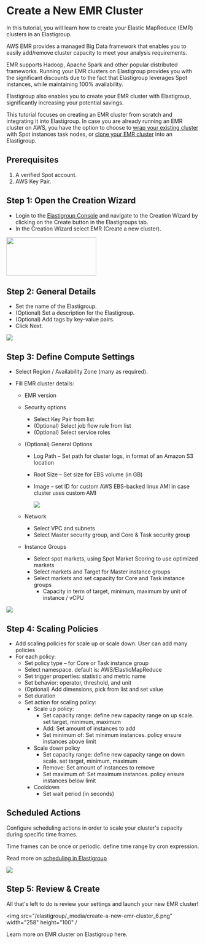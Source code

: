 # Create a New EMR Cluster

In this tutorial, you will learn how to create your Elastic MapReduce (EMR) clusters in an Elastigroup.

AWS EMR provides a managed Big Data framework that enables you to easily add/remove cluster capacity to meet your analysis requirements.

EMR supports Hadoop, Apache Spark and other popular distributed frameworks. Running your EMR clusters on Elastigroup provides you with the significant discounts due to the fact that Elastigroup leverages Spot instances, while maintaining 100% availability.

Elastigroup also enables you to create your EMR cluster with Elastigroup, significantly increasing your potential savings.

This tutorial focuses on creating an EMR cluster from scratch and integrating it into Elastigroup.
In case you are already running an EMR cluster on AWS, you have the option to choose to [wrap your existing cluster](elastigroup/tools-integrations/elastic-mapreduce/import-elastic-mapreduce-task-nodes) with Spot instances task nodes, or [clone your EMR cluster](elastigroup/tools-integrations/elastic-mapreduce/) into an Elastigroup.

## Prerequisites

1. A verified Spot account.
2. AWS Key Pair.

## Step 1: Open the Creation Wizard

- Login to the [Elastigroup Console](http://console.spotinst.com/) and navigate to the Creation Wizard by clicking on the Create button in the Elastigroups tab.
- In the Creation Wizard select EMR (Create a new cluster).

<img src="/elastigroup/_media/create-a-new-emr-cluster_1.png" width="234" height="100" />

## Step 2: General Details

- Set the name of the Elastigroup.
- (Optional) Set a description for the Elastigroup.
- (Optional) Add tags by key-value pairs.
- Click Next.

<img src="/elastigroup/_media/create-a-new-emr-cluster_2.png" />

## Step 3: Define Compute Settings

- Select Region / Availability Zone (many as required).
- Fill EMR cluster details:

  - EMR version
  - Security options
    - Select Key Pair from list
    - (Optional) Select job flow rule from list
    - (Optional) Select service roles
  - (Optional) General Options

    - Log Path – Set path for cluster logs, in format of an Amazon S3 location
    - Root Size – Set size for EBS volume (in GB)
    - Image – set ID for custom AWS EBS-backed linux AMI in case cluster uses custom AMI

      <img src="/elastigroup/_media/create-a-new-emr-cluster_3.png" />

  - Network
    - Select VPC and subnets
    - Select Master security group, and Core & Task security group
  - Instance Groups
    - Select spot markets, using Spot Market Scoring to use optimized markets
    - Select markets and Target for Master instance groups
    - Select markets and set capacity for Core and Task instance groups
      - Capacity in term of target, minimum, maximum by unit of instance / vCPU

<img src="/elastigroup/_media/create-a-new-emr-cluster_4.png" />

## Step 4: Scaling Policies

- Add scaling policies for scale up or scale down. User can add many policies
- For each policy:
  - Set policy type – for Core or Task instance group
  - Select namespace. default is: AWS/ElasticMapReduce
  - Set trigger properties: statistic and metric name
  - Set behavior: operator, threshold, and unit
  - (Optional) Add dimensions, pick from list and set value
  - Set duration
  - Set action for scaling policy:
    - Scale up policy:
      - Set capacity range: define new capacity range on up scale. set target, minimum, maximum
      - Add: Set amount of instances to add
      - Set minimum of: Set minimum instances. policy ensure instances above limit
    - Scale down policy
      - Set capacity range: define new capacity range on down scale. set target, minimum, maximum
      - Remove: Set amount of instances to remove
      - Set maximum of: Set maximum instances. policy ensure instances below limit
    - Cooldown
      - Set wait period (in seconds)

## Scheduled Actions

Configure scheduling actions in order to scale your cluster's capacity during specific time frames.

Time frames can be once or periodic. define time range by cron expression.

Read more on [scheduling in Elastigroup](elastigroup/features/core-features/scheduling)

<img src="/elastigroup/_media/create-a-new-emr-cluster_5.png" />

## Step 5: Review & Create

All that's left to do is review your settings and launch your new EMR cluster!

<img src="/elastigroup/_media/create-a-new-emr-cluster_6.png" width="258" height="100" /

Learn more on EMR cluster on Elastigroup here.
